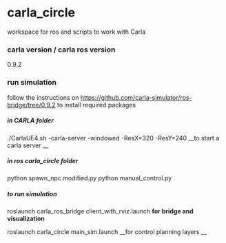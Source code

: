 # carla_circle


workspace for ros and scripts to work with Carla





### carla version / carla ros version
0.9.2



### run simulation
follow the instructions on https://github.com/carla-simulator/ros-bridge/tree/0.9.2 to install required packages

##### in CARLA folder
./CarlaUE4.sh  -carla-server -windowed -ResX=320 -ResY=240   __to start a carla server __


##### in ros carla_circle folder
python spawn_npc.modified.py
python manual_control.py



##### to run simulation
roslaunch carla_ros_bridge client_with_rviz.launch     __for bridge and visualization__

roslaunch carla_circle main_sim.launch    __for control planning layers __

